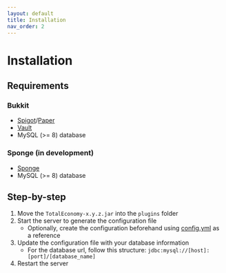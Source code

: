 ```yaml
---
layout: default
title: Installation
nav_order: 2
---
```


# Installation

## Requirements

### Bukkit

- [Spigot](https://www.spigotmc.org/)/[Paper](https://papermc.io/)
- [Vault](https://dev.bukkit.org/projects/vault)
- MySQL (>= 8) database

### Sponge (in development)

- [Sponge](https://spongepowered.org/)
- MySQL (>= 8) database

## Step-by-step

1. Move the `TotalEconomy-x.y.z.jar` into the `plugins` folder
2. Start the server to generate the configuration file
   - Optionally, create the configuration beforehand using [config.yml](https://github.com/ericgrandt/TotalEconomy/blob/master/totaleconomy-bukkit/src/main/resources/config.yml) as a reference
3. Update the configuration file with your database information
   - For the database url, follow this structure: `jdbc:mysql://[host]:[port]/[database_name]`
4. Restart the server